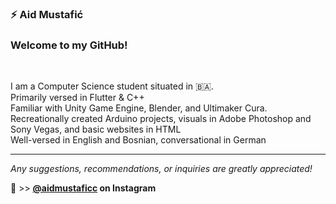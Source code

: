 ### ⚡ Aid Mustafić

<!--
**astaffz/astaffz** is a ✨ _special_ ✨ repository because its `README.md` (this file) appears on your GitHub profile.

Here are some ideas to get you started:

- 🔭 I’m currently working on ...
- 🌱 I’m currently learning ...
- 👯 I’m looking to collaborate on ...
- 🤔 I’m looking for help with ...
- 💬 Ask me about ...
- 📫 How to reach me: ...
- 😄 Pronouns: ...
- ⚡ Fun fact: ...
-->
<h3>Welcome to my GitHub!</h3>
<br>
<p>I am a Computer Science student situated in 🇧🇦. <br>
    Primarily versed in Flutter & C++ <br>
    Familiar with Unity Game Engine, Blender, and Ultimaker Cura. <br>
    Recreationally created Arduino projects, visuals in Adobe Photoshop and Sony Vegas, and basic websites in HTML<br>
    Well-versed in English and Bosnian, conversational in German <br>
    
<hr>
<i>Any suggestions, recommendations, or inquiries are greatly appreciated!</i>

💬 >> <b><a href="www.instagram.com/@aidmustaficc" target="blank"> @aidmustaficc</a> on Instagram</b><br>
